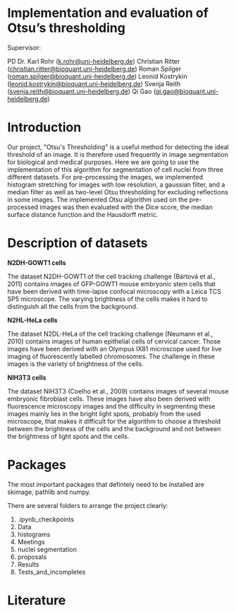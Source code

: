 # Implementation and evaluation of Otsu’s thresholding

Supervisor:

PD Dr. Karl Rohr (k.rohr@uni-heidelberg.de)
Christian Ritter (christian.ritter@bioquant.uni-heidelberg.de)
Roman Spilger (roman.spilger@bioquant.uni-heidelberg.de)
Leonid Kostrykin (leonid.kostrykin@bioquant.uni-heidelberg.de)
Svenja Reith (svenja.reith@bioquant.uni-heidelberg.de)
Qi Gao (qi.gao@bioquant.uni-heidelberg.de)

# Introduction
Our project, "Otsu's Thresholding" is a useful method for detecting the ideal threshold of an image. It is therefore used frequently in image segmentation for biological and medical purposes. Here we are going to use the implementation of this algorithm for segmentation of cell nuclei from three different datasets. For pre-processing the images, we implemented histogram stretching for images with low resolution, a gaussian filter, and a median filter as well as two-level Otsu thresholding for excluding reflections in some images. The implemented Otsu algorithm used on the pre-processed images was then evaluated with the Dice score, the median surface distance function and the Hausdorff metric.

# Description of datasets

**N2DH-GOWT1 cells**

The dataset N2DH-GOWT1 of the cell tracking challenge (Bártová et al., 2011) contains images of GFP-GOWT1 mouse
embryonic stem cells that have been derived with time-lapse confocal microscopy with a Leica TCS SP5 microscope.
The varying brightness of the cells makes it hard to distinguish all the cells from the background.

**N2HL-HeLa cells**

The dataset N2DL-HeLa of the cell tracking challenge (Neumann et al., 2010) contains images of human epithelial cells
of cervical cancer. Those images have been derived with an Olympus IX81 microscope used for live imaging of
fluorescently labelled chromosomes. The challenge in these images is the variety of brightness of the cells.

**NIH3T3 cells**

The dataset NIH3T3 (Coelho et al., 2009) contains images of several mouse embryonic fibroblast cells. These images
have also been derived with fluorescence microscopy images and the difficulty in segmenting these images mainly
lies in the bright light spots, probably from the used microscope, that makes it difficult for the algorithm to choose
a threshold between the brightness of the cells and the background and not between the brightness of light spots
and the cells.

# Packages 
The most important packages that defintely need to be installed are skimage, pathlib and numpy. 

There are several folders to arrange the project clearly: 

1. .ipynb_checkpoints
2. Data
3. histograms
4. Meetings
5. nuclei segmentation 
6. proposals
7. Results
8. Tests_and_incompletes

# Literature 



